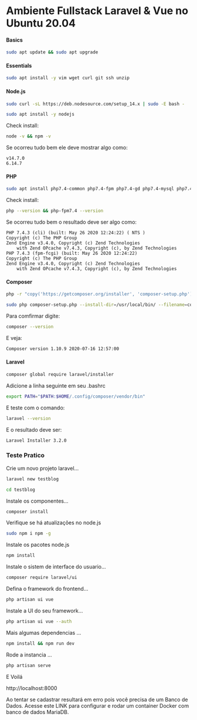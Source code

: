 # Ambiente Fullstack Laravel & Vue no Ubuntu 20.04

#### Basics

```bash
sudo apt update && sudo apt upgrade
```

#### Essentials

```bash
sudo apt install -y vim wget curl git ssh unzip
```

#### Node.js

```bash
sudo curl -sL https://deb.nodesource.com/setup_14.x | sudo -E bash -
```

```bash
sudo apt install -y nodejs
```

Check install:

```bash
node -v && npm -v
```

Se ocorreu tudo bem ele deve mostrar algo como:

```shell
v14.7.0
6.14.7
```

#### PHP

```bash
sudo apt install php7.4-common php7.4-fpm php7.4-gd php7.4-mysql php7.4-curl php7.4-intl php7.4-mbstring php7.4-bcmath php7.4-imap php7.4-xml php7.4-zip libmcrypt-dev php-tokenizer libmagickwand-dev
```

Check install:

```bash
php --version && php-fpm7.4 --version
```

Se ocorreu tudo bem o resultado deve ser algo como:

```shell
PHP 7.4.3 (cli) (built: May 26 2020 12:24:22) ( NTS )
Copyright (c) The PHP Group
Zend Engine v3.4.0, Copyright (c) Zend Technologies
    with Zend OPcache v7.4.3, Copyright (c), by Zend Technologies
PHP 7.4.3 (fpm-fcgi) (built: May 26 2020 12:24:22)
Copyright (c) The PHP Group
Zend Engine v3.4.0, Copyright (c) Zend Technologies
    with Zend OPcache v7.4.3, Copyright (c), by Zend Technologies
```

#### Composer

```bash
php -r "copy('https://getcomposer.org/installer', 'composer-setup.php');"
```

```bash
sudo php composer-setup.php --install-dir=/usr/local/bin/ --filename=composer
```

Para comfirmar digite:

```bash
composer --version
```

E veja:

```bash
Composer version 1.10.9 2020-07-16 12:57:00
```

#### Laravel

```bash
composer global require laravel/installer
```

Adicione a linha seguinte em seu .bashrc

```bash
export PATH="$PATH:$HOME/.config/composer/vendor/bin"
```

E teste com o comando:

```bash
laravel --version
```

E o resultado deve ser:

```bash
Laravel Installer 3.2.0
```

### Teste Pratico

Crie um novo projeto laravel...

```bash
laravel new testblog
```

```bash
cd testblog
```

Instale os componentes...

```bash
composer install
```

Verifique se há atualizações no node.js

```bash
sudo npm i npm -g
```

Instale os pacotes node.js

```bash
npm install 
```

Instale o sistem de interface do usuario... 

```bash
composer require laravel/ui
```

Defina o framework do frontend...

```bash
php artisan ui vue
```

Instale a UI do seu framework...

```bash
php artisan ui vue --auth
```

Mais algumas dependencias ... 

```bash
npm install && npm run dev
```

Rode a instancia ... 

```bash
php artisan serve
```

E Voilá

http://localhost:8000

Ao tentar se cadastrar resultará em erro pois você precisa de um Banco de Dados. Acesse este LINK para configurar e rodar um container Docker com  banco de dados MariaDB. 

